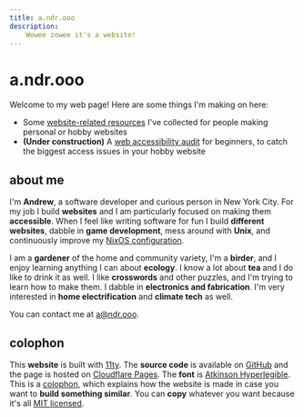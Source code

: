 ```yaml
---
title: a.ndr.ooo
description:
    Wowee zowee it's a website!
---
```


# a.ndr.ooo

Welcome to my web page! Here are some things I'm making on here:

<lines-list>

- Some [website-related resources](/website-stuff) I've collected for people making personal or hobby websites
- **(Under construction)** A [web accessibility audit](/a11y-audit) for beginners, to catch the biggest access issues in your hobby website

</lines-list>

## about me
I'm **Andrew**, a software developer and curious person in New York City. For my job I build **websites** and I am particularly focused on making them **accessible**. When I feel like writing software for fun I build **different websites**, dabble in **game development**, mess around with **Unix**, and continuously improve my [NixOS configuration](https://github.com/ndrooo/nix).

I am a **gardener** of the home and community variety, I'm a **birder**, and I enjoy learning anything I can about **ecology**. I know a lot about **tea** and I do like to drink it as well. I like **crosswords** and other puzzles, and I'm trying to learn how to make them. I dabble in **electronics and fabrication**. I'm very interested in **home electrification** and **climate tech** as well.

You can contact me at [a@ndr.ooo](mailto:a@ndr.ooo).

## colophon
This **website** is built with [11ty](https://www.11ty.dev/). The **source code** is available on [GitHub](https://github.com/ndrooo/a.ndr.ooo) and the page is hosted on [Cloudflare Pages](https://pages.cloudflare.com/). The **font** is [Atkinson Hyperlegible](https://www.brailleinstitute.org/freefont/). This is a [colophon](https://indieweb.org/colophon), which explains how the website is made in case you want to **build something similar**. You can **copy** whatever you want because it's all [MIT licensed](https://github.com/ndrooo/a.ndr.ooo/blob/main/LICENSE).

<webring-footer />
